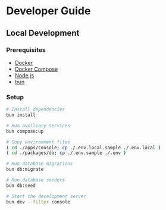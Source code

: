# Developer Guide

## Local Development

### Prerequisites

- [Docker](https://docs.docker.com/get-docker)
- [Docker Compose](https://docs.docker.com/compose/install)
- [Node.js](https://nodejs.org/en/download)
- [bun](https://bun.sh/docs/installation)

### Setup

```sh
# Install dependencies
bun install

# Run auxiliary services
bun compose:up

# Copy environment files
( cd ./apps/console; cp ./.env.local.sample ./.env.local )
( cd ./packages/db; cp ./.env.sample ./.env )

# Run database migrations
bun db:migrate

# Run database seeders
bun db:seed

# Start the development server
bun dev --filter console
```
